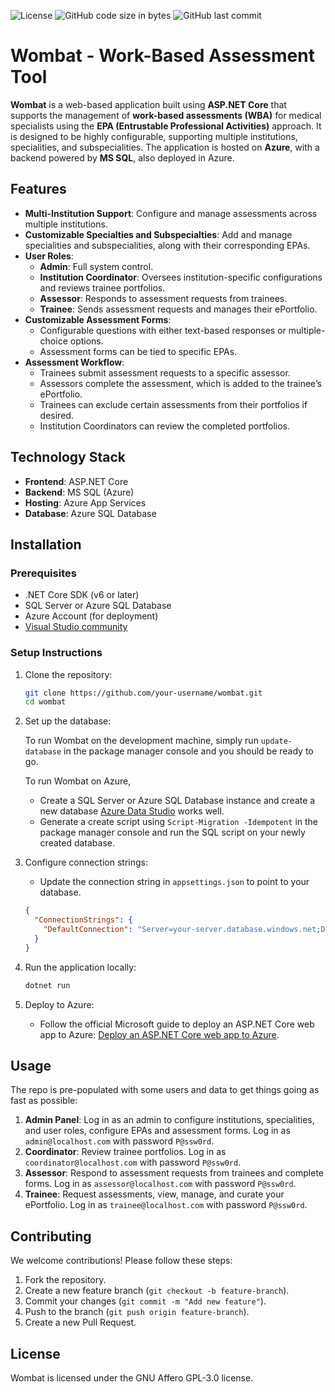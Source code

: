 ![License](https://img.shields.io/github/license/reniercloete/Wombat)
![GitHub code size in bytes](https://img.shields.io/github/languages/code-size/reniercloete/Wombat)
![GitHub last commit](https://img.shields.io/github/last-commit/reniercloete/Wombat)

Wombat - Work-Based Assessment Tool
===================================

**Wombat** is a web-based application built using **ASP.NET Core** that supports the management of **work-based assessments (WBA)** for medical specialists using the **EPA (Entrustable Professional Activities)** approach. It is designed to be highly configurable, supporting multiple institutions, specialities, and subspecialities. The application is hosted on **Azure**, with a backend powered by **MS SQL**, also deployed in Azure.

Features
--------

*   **Multi-Institution Support**: Configure and manage assessments across multiple institutions.
*   **Customizable Specialties and Subspecialties**: Add and manage specialities and subspecialities, along with their corresponding EPAs.
*   **User Roles**:
    *   **Admin**: Full system control.
    *   **Institution Coordinator**: Oversees institution-specific configurations and reviews trainee portfolios.
    *   **Assessor**: Responds to assessment requests from trainees.
    *   **Trainee**: Sends assessment requests and manages their ePortfolio.
*   **Customizable Assessment Forms**:
    *   Configurable questions with either text-based responses or multiple-choice options.
    *   Assessment forms can be tied to specific EPAs.
*   **Assessment Workflow**:
    *   Trainees submit assessment requests to a specific assessor.
    *   Assessors complete the assessment, which is added to the trainee’s ePortfolio.
    *   Trainees can exclude certain assessments from their portfolios if desired.
    *   Institution Coordinators can review the completed portfolios.

Technology Stack
----------------

*   **Frontend**: ASP.NET Core
*   **Backend**: MS SQL (Azure)
*   **Hosting**: Azure App Services
*   **Database**: Azure SQL Database

Installation
------------

### Prerequisites

*   .NET Core SDK (v6 or later)
*   SQL Server or Azure SQL Database
*   Azure Account (for deployment)
*   [Visual Studio community](https://visualstudio.microsoft.com/vs/community/)

### Setup Instructions

1.  Clone the repository:

    ```bash
    git clone https://github.com/your-username/wombat.git
    cd wombat
    ```    
1.  Set up the database:

    To run Wombat on the development machine, simply run `update-database` in the package manager console and you should be ready to go.

    To run Wombat on Azure, 
    *   Create a SQL Server or Azure SQL Database instance and create a new database [Azure Data Studio](https://azure.microsoft.com/en-us/products/data-studio) works well.
    *   Generate a create script using `Script-Migration -Idempotent` in the package manager console and run the SQL script on your newly created database.
      
3.  Configure connection strings:
    
    *   Update the connection string in `appsettings.json` to point to your database.
    
    ```json
    {
      "ConnectionStrings": {
        "DefaultConnection": "Server=your-server.database.windows.net;Database=wombat_db;User Id=your-username;Password=your-password;"
      }
    }
    ```    
4.  Run the application locally:
    
    ```bash  
    dotnet run
    ```
    
5.  Deploy to Azure:
    
    *   Follow the official Microsoft guide to deploy an ASP.NET Core web app to Azure: [Deploy an ASP.NET Core web app to Azure](https://docs.microsoft.com/en-us/azure/app-service/quickstart-dotnetcore).

Usage
-----

The repo is pre-populated with some users and data to get things going as fast as possible:

1.  **Admin Panel**: Log in as an admin to configure institutions, specialities, and user roles, configure EPAs and assessment forms. Log in as `admin@localhost.com` with password `P@ssw0rd`.
2.  **Coordinator**: Review trainee portfolios. Log in as `coordinator@localhost.com` with password `P@ssw0rd`.
3.  **Assessor**: Respond to assessment requests from trainees and complete forms.  Log in as `assessor@localhost.com` with password `P@ssw0rd`.
4.  **Trainee**: Request assessments, view, manage, and curate your ePortfolio.  Log in as `trainee@localhost.com` with password `P@ssw0rd`.

Contributing
------------

We welcome contributions! Please follow these steps:

1.  Fork the repository.
2.  Create a new feature branch (`git checkout -b feature-branch`).
3.  Commit your changes (`git commit -m "Add new feature"`).
4.  Push to the branch (`git push origin feature-branch`).
5.  Create a new Pull Request.

License
-------

Wombat is licensed under the GNU Affero GPL-3.0 license.
